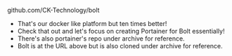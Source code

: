 github.com/CK-Technology/bolt 

- That's our docker like platform but ten times better!
- Check that out and let's focus on creating Portainer for Bolt essentially!
- There's also portainer's repo under archive for reference. 
- Bolt is at the URL above but is also cloned under archive for reference. 

